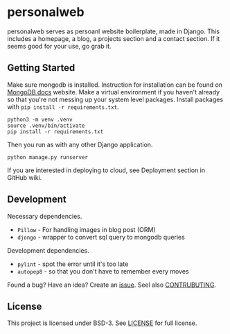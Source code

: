 # personalweb

personalweb serves as persoanl website boilerplate, made in Django. This includes a homepage, a blog, a projects section and a contact section. If it seems good for your use, go grab it. 

## Getting Started

Make sure mongodb is installed. Instruction for installation can be found on [MongoDB docs][installation docs] website. Make a virtual environment if you haven't already so that you're not messing up your system level packages. Install packages with `pip install -r requirements.txt`.

    python3 -m venv .venv
    source .venv/bin/activate
    pip install -r requirements.txt

Then you run as with any other Django application.

    python manage.py runserver

If you are interested in deploying to cloud, see Deployment section in GitHub wiki.

## Development

Necessary dependencies.

 * `Pillow` - For handling images in blog post (ORM)
 * `djongo` - wrapper to convert sql query to mongodb queries

Development dependencies.

 * `pylint` - spot the error until it's too late
 * `autopep8` - so that you don't have to remember every moves

Found a bug? Have an idea? Create an [issue](https://github.com/santosh/personalweb/issues). Seel also [CONTRUBUTING](./.github/CONTRIBUTING.md).

## License

This project is licensed under BSD-3. See [LICENSE](./LICENSE) for full license.

 [installation docs]: https://docs.mongodb.com/manual/tutorial/#installation